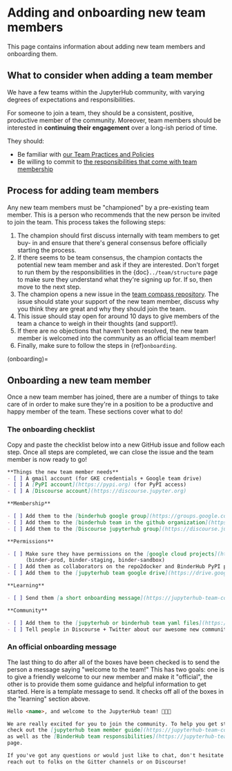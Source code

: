 # Adding and onboarding new team members

This page contains information about adding new team members and onboarding
them.

## What to consider when adding a team member

We have a few teams within the JupyterHub community, with varying degrees of
expectations and responsibilities.

For someone to join a team, they should be a consistent,
positive, productive member of the community.
Moreover, team members should be interested in
**continuing their engagement** over a long-ish period of time.

They should:

- Be familiar with [our Team Practices and Policies](../practices/index)
- Be willing to commit to [the responsibilities that come with team membership](../practices/responsibilities)

## Process for adding team members

Any new team members must be "championed" by a pre-existing team member. This
is a person who recommends that the new person be invited to join the team.
This process takes the following steps:

1. The champion should first discuss internally with team members to get buy-
   in and ensure that there's general consensus before officially starting
   the process.
2. If there seems to be team consensus,
   the champion contacts the potential new team member and ask if they are
   interested. Don't forget to run them by the responsibilities in the {doc}`../team/structure`
   page to make sure they understand what they're signing up for.
   If so, then move to the next step.
3. The champion opens a new issue in the [team compass repository](https://github.com/jupyterhub/team-compass).
   The issue should state your support of the new team member, discuss why
   you think they are great and why they should join the team.
4. This issue should stay open for around 10 days to give members of the team
   a chance to weigh in their thoughts (and support!).
5. If there are no objections that haven't been resolved, the new team member
   is welcomed into the community as an official team member!
6. Finally, make sure to follow the steps in {ref}`onboarding`.

(onboarding)=

## Onboarding a new team member

Once a new team member has joined, there are a number of things to take care
of in order to make sure they're in a position to be a productive and happy
member of the team. These sections cover what to do!

### The onboarding checklist

Copy and paste the checklist below into a new GitHub
issue and follow each step. Once all steps are completed, we can close the
issue and the team member is now ready to go!

```md
**Things the new team member needs**
- [ ] A gmail account (for GKE credentials + Google team drive)
- [ ] A [PyPI account](https://pypi.org) (for PyPI access)
- [ ] A [Discourse account](https://discourse.jupyter.org)

**Membership**

- [ ] Add them to the [binderhub google group](https://groups.google.com/forum/#!forum/binder-team)
- [ ] Add them to the [binderhub team in the github organization](https://github.com/orgs/jupyterhub/teams/binder-team)
- [ ] Add them to the [Discourse jupyterhub group](https://discourse.jupyter.org/g/jupyterhub-team)

**Permissions**

- [ ] Make sure they have permissions on the [google cloud projects](https://console.cloud.google.com/home/dashboard?project=binder-prod)
      (binder-prod, binder-staging, binder-sandbox)
- [ ] Add them as collaborators on the repo2docker and BinderHub PyPI packages
- [ ] Add them to the [jupyterhub team google drive](https://drive.google.com/drive/folders/0B8VZ4vaOYWZ3a2dyeEp6NzBKbnM?usp=sharing)

**Learning**

- [ ] Send them [a short onboarding message](https://jupyterhub-team-compass.readthedocs.io/team/adding-members.html#an-official-onboarding-message)

**Community**

- [ ] Add them to the [jupyterhub or binderhub team yaml files](https://github.com/jupyterhub/team-compass/tree/5d014f3af161e3abcf79c7adfb77620607929d77/docs/team)
- [ ] Tell people in Discourse + Twitter about our awesome new community member
```

### An official onboarding message

The last thing to do after all of the boxes have been checked is to send the
person a message saying "welcome to the team!" This has two goals: one is
to give a friendly welcome to our new member and make it "official", the other
is to provide them some guidance and helpful information to get started. Here
is a template message to send. It checks off all of the boxes in the
"learning" section above.

```md
Hello <name>, and welcome to the JupyterHub team! 🎉🎉🎉

We are really excited for you to join the community. To help you get started,
check out the [jupyterhub team member guide](https://jupyterhub-team-compass.readthedocs.io/en/latest/team/member-guide.html)
as well as the [BinderHub team responsibilities](https://jupyterhub-team-compass.readthedocs.io/en/latest/binder/governance.html#team-responsibilities)
page.

If you've got any questions or would just like to chat, don't hesitate to
reach out to folks on the Gitter channels or on Discourse!
```
